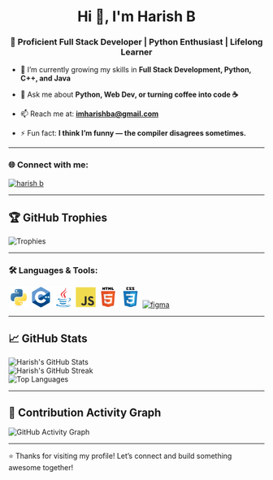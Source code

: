 <h1 align="center">Hi 👋, I'm Harish B</h1>
<h3 align="center">🚀 Proficient Full Stack Developer | Python Enthusiast | Lifelong Learner</h3>

- 🌱 I’m currently growing my skills in **Full Stack Development, Python, C++, and Java**

- 💬 Ask me about **Python, Web Dev, or turning coffee into code ☕**

- 📫 Reach me at: **imharishba@gmail.com**

- ⚡ Fun fact: **I think I’m funny — the compiler disagrees sometimes.**

---

<h3 align="left">🌐 Connect with me:</h3>
<p align="left">
  <a href="https://www.linkedin.com/in/harish-b-41450232a/" target="blank">
    <img align="center" src="https://raw.githubusercontent.com/rahuldkjain/github-profile-readme-generator/master/src/images/icons/Social/linked-in-alt.svg" alt="harish b" height="30" width="40" />
  </a>
</p>

---

## 🏆 GitHub Trophies
![Trophies](https://github-profile-trophy.vercel.app/?username=harishb2006&theme=tokyonight&no-frame=true&no-bg=false&margin-w=4)

---

<h3 align="left">🛠️ Languages & Tools:</h3>
<p align="left">
  <a href="https://www.python.org" target="_blank" rel="noreferrer"><img src="https://raw.githubusercontent.com/devicons/devicon/master/icons/python/python-original.svg" alt="python" width="40" height="40"/></a>
  <a href="https://www.w3schools.com/cpp/" target="_blank" rel="noreferrer"><img src="https://raw.githubusercontent.com/devicons/devicon/master/icons/cplusplus/cplusplus-original.svg" alt="cplusplus" width="40" height="40"/></a>
  <a href="https://www.java.com/" target="_blank" rel="noreferrer"><img src="https://raw.githubusercontent.com/devicons/devicon/master/icons/java/java-original.svg" alt="java" width="40" height="40"/></a>
  <a href="https://developer.mozilla.org/en-US/docs/Web/JavaScript" target="_blank" rel="noreferrer"><img src="https://raw.githubusercontent.com/devicons/devicon/master/icons/javascript/javascript-original.svg" alt="javascript" width="40" height="40"/></a>
  <a href="https://www.w3.org/html/" target="_blank" rel="noreferrer"><img src="https://raw.githubusercontent.com/devicons/devicon/master/icons/html5/html5-original-wordmark.svg" alt="html5" width="40" height="40"/></a>
  <a href="https://www.w3schools.com/css/" target="_blank" rel="noreferrer"><img src="https://raw.githubusercontent.com/devicons/devicon/master/icons/css3/css3-original-wordmark.svg" alt="css3" width="40" height="40"/></a>
  <a href="https://www.figma.com/" target="_blank" rel="noreferrer"><img src="https://www.vectorlogo.zone/logos/figma/figma-icon.svg" alt="figma" width="40" height="40"/></a>
</p>

---

## 📈 GitHub Stats

![Harish's GitHub Stats](https://github-readme-stats.vercel.app/api?username=harishb2006&theme=tokyonight&show_icons=true&hide_border=false)<br/>
![Harish's GitHub Streak](https://github-readme-streak-stats.herokuapp.com/?user=harishb2006&theme=tokyonight&hide_border=false)<br/>
![Top Languages](https://github-readme-stats.vercel.app/api/top-langs/?username=harishb2006&theme=tokyonight&layout=compact&hide_border=false)

---

## 🔄 Contribution Activity Graph

![GitHub Activity Graph](https://github-readme-activity-graph.vercel.app/graph?username=harishb2006&theme=react-dark&hide_border=true&area=true)

---

⭐️ Thanks for visiting my profile! Let’s connect and build something awesome together!
